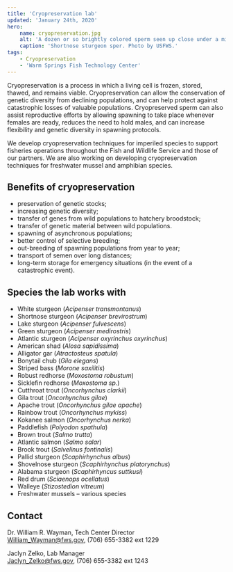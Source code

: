 ```yaml
---
title: 'Cryopreservation lab'
updated: 'January 24th, 2020'
hero:
    name: cryopreservation.jpg
    alt: 'A dozen or so brightly colored sperm seen up close under a miscroscope'
    caption: 'Shortnose sturgeon sper. Photo by USFWS.'
tags:
    - Cryopreservation
    - 'Warm Springs Fish Technology Center'
---
```


Cryopreservation is a process in which a living cell is frozen, stored, thawed, and remains viable.   Cryopreservation can allow the conservation of genetic diversity from declining populations, and can help protect against catastrophic losses of valuable populations.  Cryopreserved sperm can also assist reproductive efforts by allowing spawning to take place whenever females are ready, reduces the need to hold males, and can increase flexibility and genetic diversity in spawning protocols.

We develop cryopreservation techniques for imperiled species to support fisheries operations throughout the Fish and Wildlife Service and those of our partners.  We are also working on developing cryopreservation techniques for freshwater mussel and amphibian species.

## Benefits of cryopreservation

- preservation of genetic stocks;
- increasing genetic diversity;
- transfer of genes from wild populations to hatchery broodstock;
- transfer of genetic material between wild populations.
- spawning of asynchronous populations;
- better control of selective breeding;
- out-breeding of spawning populations from year to year;
- transport of semen over long distances;
- long-term storage for emergency situations (in the event of a catastrophic event).

## Species the lab works with

- White sturgeon (*Acipenser transmontanus*)
- Shortnose sturgeon (*Acipenser brevirostrum*)
- Lake sturgeon (*Acipenser fulvescens*)
- Green sturgeon (*Acipenser medirostris*)
- Atlantic sturgeon (*Acipenser oxyrinchus oxyrinchus*)
- American shad (*Alosa sapidissima*)
- Alligator gar (*Atractosteus spatula*)
- Bonytail chub (*Gila elegans*)
- Striped bass (*Morone saxilitis*)
- Robust redhorse (*Moxostoma robustum*)
- Sicklefin redhorse (*Moxostoma sp.*)
- Cutthroat trout (*Oncorhynchus clarkii*)
- Gila trout (*Oncorhynchus gilae*)
- Apache trout (*Oncorhynchus gilae apache*)
- Rainbow trout (*Oncorhynchus mykiss*)
- Kokanee salmon (*Oncorhynchus nerka*)
- Paddlefish (*Polyodon spathula*)
- Brown trout (*Salmo trutta*)
- Atlantic salmon (*Salmo salar*)
- Brook trout (*Salvelinus fontinalis*)
- Pallid sturgeon (*Scaphirhynchus albus*)
- Shovelnose sturgeon (*Scaphirhynchus platorynchus*)
- Alabama sturgeon (*Scaphirhyncus suttkusi*)
- Red drum (*Sciaenops ocellatus*)
- Walleye (*Stizostedion vitreum*)
- Freshwater mussels – various species

## Contact

Dr. William R. Wayman, Tech Center Director  
[William_Wayman@fws.gov](mailto:William_Wayman@fws.gov), (706) 655-3382 ext 1229

Jaclyn Zelko, Lab Manager  
Jaclyn_Zelko@fws.gov, (706) 655-3382 ext 1243
